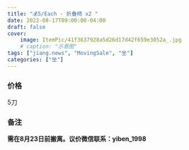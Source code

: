 ```yaml
---
title: "💰5/Each - 折叠椅 x2 "
date: 2022-08-17T09:00:00-04:00
draft: false
cover:
    image: ItemPic/41f3637928a5d26d17d42f659e3052a_.jpg
    # caption: "示意图"
tags: ["jiang.news", "MovingSale", "坐"]
categories: ["坐"]
---
```


### 价格
5刀

### 备注
**需在8月23日前搬离。议价微信联系：yiben_1998** 

